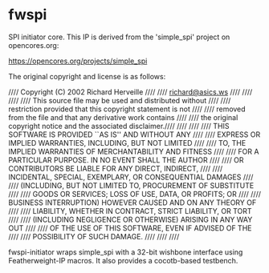 # fwspi

SPI initiator core. This IP is derived from the 'simple_spi' project
on opencores.org:

https://opencores.org/projects/simple_spi

The original copyright and license is as follows:

//// Copyright (C) 2002 Richard Herveille                        ////
////                    richard@asics.ws                         ////
////                                                             ////
//// This source file may be used and distributed without        ////
//// restriction provided that this copyright statement is not   ////
//// removed from the file and that any derivative work contains ////
//// the original copyright notice and the associated disclaimer.////
////                                                             ////
////     THIS SOFTWARE IS PROVIDED ``AS IS'' AND WITHOUT ANY     ////
//// EXPRESS OR IMPLIED WARRANTIES, INCLUDING, BUT NOT LIMITED   ////
//// TO, THE IMPLIED WARRANTIES OF MERCHANTABILITY AND FITNESS   ////
//// FOR A PARTICULAR PURPOSE. IN NO EVENT SHALL THE AUTHOR      ////
//// OR CONTRIBUTORS BE LIABLE FOR ANY DIRECT, INDIRECT,         ////
//// INCIDENTAL, SPECIAL, EXEMPLARY, OR CONSEQUENTIAL DAMAGES    ////
//// (INCLUDING, BUT NOT LIMITED TO, PROCUREMENT OF SUBSTITUTE   ////
//// GOODS OR SERVICES; LOSS OF USE, DATA, OR PROFITS; OR        ////
//// BUSINESS INTERRUPTION) HOWEVER CAUSED AND ON ANY THEORY OF  ////
//// LIABILITY, WHETHER IN  CONTRACT, STRICT LIABILITY, OR TORT  ////
//// (INCLUDING NEGLIGENCE OR OTHERWISE) ARISING IN ANY WAY OUT  ////
//// OF THE USE OF THIS SOFTWARE, EVEN IF ADVISED OF THE         ////
//// POSSIBILITY OF SUCH DAMAGE.                                 ////
////                                                             ////


fwspi-initiator wraps simple_spi with a 32-bit wishbone interface 
using Featherweight-IP macros. It also provides a cocotb-based
testbench.

